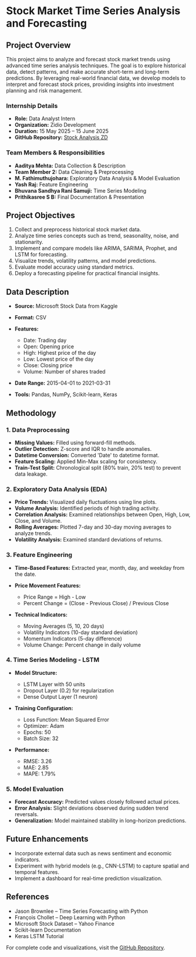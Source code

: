 # Stock Market Time Series Analysis and Forecasting

## Project Overview

This project aims to analyze and forecast stock market trends using advanced time series analysis techniques. The goal is to explore historical data, detect patterns, and make accurate short-term and long-term predictions. By leveraging real-world financial data, we develop models to interpret and forecast stock prices, providing insights into investment planning and risk management.

### Internship Details

* **Role:** Data Analyst Intern
* **Organization:** Zidio Development
* **Duration:** 15 May 2025 – 15 June 2025
* **GitHub Repository:** [Stock Analysis ZD](https://github.com/yashraj195/Stock_Analysis_ZD)

### Team Members & Responsibilities

* **Aaditya Mehta:** Data Collection & Description
* **Team Member 2:** Data Cleaning & Preprocessing
* **M. Fathimuthujohara:** Exploratory Data Analysis & Model Evaluation
* **Yash Raj:** Feature Engineering
* **Bhuvana Sandhya Rani Samuji:** Time Series Modeling
* **Prithikasree S B:** Final Documentation & Presentation

## Project Objectives

1. Collect and preprocess historical stock market data.
2. Analyze time series concepts such as trend, seasonality, noise, and stationarity.
3. Implement and compare models like ARIMA, SARIMA, Prophet, and LSTM for forecasting.
4. Visualize trends, volatility patterns, and model predictions.
5. Evaluate model accuracy using standard metrics.
6. Deploy a forecasting pipeline for practical financial insights.

## Data Description

* **Source:** Microsoft Stock Data from Kaggle
* **Format:** CSV
* **Features:**

  * Date: Trading day
  * Open: Opening price
  * High: Highest price of the day
  * Low: Lowest price of the day
  * Close: Closing price
  * Volume: Number of shares traded
* **Date Range:** 2015-04-01 to 2021-03-31
* **Tools:** Pandas, NumPy, Scikit-learn, Keras

## Methodology

### 1. Data Preprocessing

* **Missing Values:** Filled using forward-fill methods.
* **Outlier Detection:** Z-score and IQR to handle anomalies.
* **Datetime Conversion:** Converted 'Date' to datetime format.
* **Feature Scaling:** Applied Min-Max scaling for consistency.
* **Train-Test Split:** Chronological split (80% train, 20% test) to prevent data leakage.

### 2. Exploratory Data Analysis (EDA)

* **Price Trends:** Visualized daily fluctuations using line plots.
* **Volume Analysis:** Identified periods of high trading activity.
* **Correlation Analysis:** Examined relationships between Open, High, Low, Close, and Volume.
* **Rolling Averages:** Plotted 7-day and 30-day moving averages to analyze trends.
* **Volatility Analysis:** Examined standard deviations of returns.

### 3. Feature Engineering

* **Time-Based Features:** Extracted year, month, day, and weekday from the date.
* **Price Movement Features:**

  * Price Range = High - Low
  * Percent Change = (Close - Previous Close) / Previous Close
* **Technical Indicators:**

  * Moving Averages (5, 10, 20 days)
  * Volatility Indicators (10-day standard deviation)
  * Momentum Indicators (5-day difference)
  * Volume Change: Percent change in daily volume

### 4. Time Series Modeling - LSTM

* **Model Structure:**

  * LSTM Layer with 50 units
  * Dropout Layer (0.2) for regularization
  * Dense Output Layer (1 neuron)
* **Training Configuration:**

  * Loss Function: Mean Squared Error
  * Optimizer: Adam
  * Epochs: 50
  * Batch Size: 32
* **Performance:**

  * RMSE: 3.26
  * MAE: 2.85
  * MAPE: 1.79%

### 5. Model Evaluation

* **Forecast Accuracy:** Predicted values closely followed actual prices.
* **Error Analysis:** Slight deviations observed during sudden trend reversals.
* **Generalization:** Model maintained stability in long-horizon predictions.

## Future Enhancements

* Incorporate external data such as news sentiment and economic indicators.
* Experiment with hybrid models (e.g., CNN-LSTM) to capture spatial and temporal features.
* Implement a dashboard for real-time prediction visualization.

## References

* Jason Brownlee – Time Series Forecasting with Python
* François Chollet – Deep Learning with Python
* Microsoft Stock Dataset – Yahoo Finance
* Scikit-learn Documentation
* Keras LSTM Tutorial

For complete code and visualizations, visit the [GitHub Repository](https://github.com/yashraj195/Stock_Analysis_ZD).
